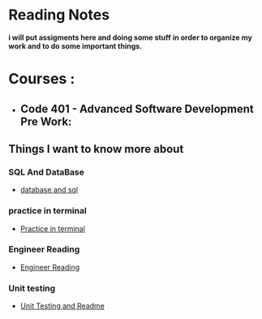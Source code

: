 # Reading Notes
  **i will put assigments here and doing some stuff in order to organize my work and to do some important things.**
# Courses : 
- ## **Code 401 - Advanced Software Development** Pre Work:

## Things I want to know more about

### SQL And DataBase 

- [database and sql](sqlpractice.md)

### practice in terminal

- [Practice in terminal](./Practice-in-terminal.md)

### Engineer Reading

- [Engineer Reading](./Engineering%20Readings.md)

### Unit testing

- [Unit Testing and Readme](Class02-read.md)
